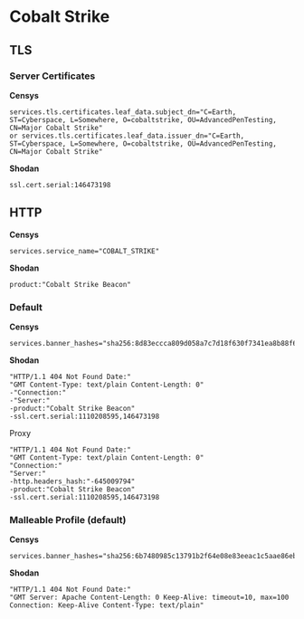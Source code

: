 # Cobalt Strike

## TLS

### Server Certificates

**Censys**

```
services.tls.certificates.leaf_data.subject_dn="C=Earth, ST=Cyberspace, L=Somewhere, O=cobaltstrike, OU=AdvancedPenTesting, CN=Major Cobalt Strike" 
or services.tls.certificates.leaf_data.issuer_dn="C=Earth, ST=Cyberspace, L=Somewhere, O=cobaltstrike, OU=AdvancedPenTesting, CN=Major Cobalt Strike"
```

**Shodan**

```
ssl.cert.serial:146473198
```

## HTTP

**Censys**

```
services.service_name="COBALT_STRIKE"
```

**Shodan**

```
product:"Cobalt Strike Beacon"
```

### Default

**Censys**

```
services.banner_hashes="sha256:8d83eccca809d058a7c7d18f630f7341ea8b88f699cb4c6c30623787caf431a9"
```

**Shodan**

```
"HTTP/1.1 404 Not Found Date:"
"GMT Content-Type: text/plain Content-Length: 0"
-"Connection:"
-"Server:" 
-product:"Cobalt Strike Beacon"
-ssl.cert.serial:1110208595,146473198
```

Proxy

```
"HTTP/1.1 404 Not Found Date:"
"GMT Content-Type: text/plain Content-Length: 0"
"Connection:"
"Server:"
-http.headers_hash:"-645009794"
-product:"Cobalt Strike Beacon"
-ssl.cert.serial:1110208595,146473198
```

### Malleable Profile (default)

**Censys**

```
services.banner_hashes="sha256:6b7480985c13791b2f64e08e83eeac1c5aae86eb571dd2a7fe6d158e8b57abe0"
```

**Shodan**

```
"HTTP/1.1 404 Not Found Date:" 
"GMT Server: Apache Content-Length: 0 Keep-Alive: timeout=10, max=100 Connection: Keep-Alive Content-Type: text/plain"
```
